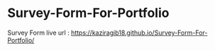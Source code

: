 # Survey-Form-For-Portfolio
Survey Form
live url : https://kaziragib18.github.io/Survey-Form-For-Portfolio/
